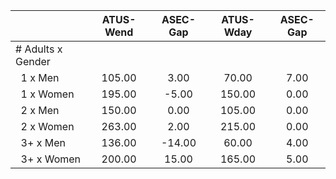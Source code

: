 
|                      |    ATUS-Wend |     ASEC-Gap |    ATUS-Wday |     ASEC-Gap |
| -------------------- | :----------: | :----------: | :----------: | :----------: |
| # Adults x Gender    |              |              |              |              |
| &nbsp;&nbsp;1 x Men  |       105.00 |         3.00 |        70.00 |         7.00 |
| &nbsp;&nbsp;1 x Women |       195.00 |        -5.00 |       150.00 |         0.00 |
| &nbsp;&nbsp;2 x Men  |       150.00 |         0.00 |       105.00 |         0.00 |
| &nbsp;&nbsp;2 x Women |       263.00 |         2.00 |       215.00 |         0.00 |
| &nbsp;&nbsp;3+ x Men |       136.00 |       -14.00 |        60.00 |         4.00 |
| &nbsp;&nbsp;3+ x Women |       200.00 |        15.00 |       165.00 |         5.00 |

